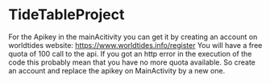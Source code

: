 # TideTableProject

For the Apikey in the mainAcitivity you can get it by creating an account on worldtides website: https://www.worldtides.info/register 
You will have a free quota of 100 call to the api.
If you got an http error in the execution of the code this probably mean that you have no more quota available. So create an account and replace the apikey on MainActivity by a new one.

